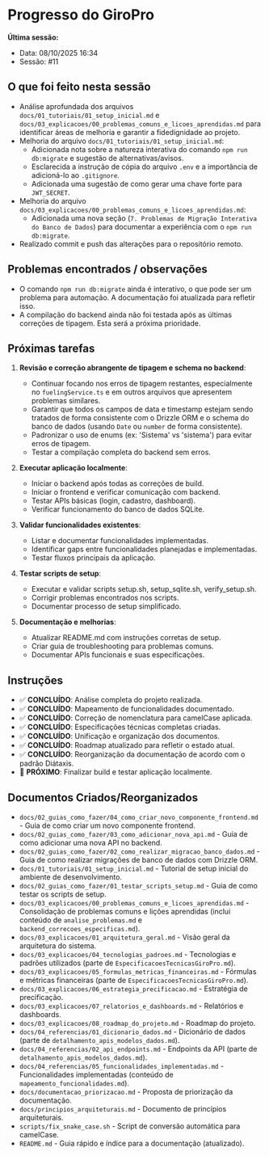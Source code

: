 # Progresso do GiroPro

**Última sessão:**
- Data: 08/10/2025 16:34
- Sessão: #11

## O que foi feito nesta sessão
- Análise aprofundada dos arquivos `docs/01_tutoriais/01_setup_inicial.md` e `docs/03_explicacoes/00_problemas_comuns_e_licoes_aprendidas.md` para identificar áreas de melhoria e garantir a fidedignidade ao projeto.
- Melhoria do arquivo `docs/01_tutoriais/01_setup_inicial.md`:
  - Adicionada nota sobre a natureza interativa do comando `npm run db:migrate` e sugestão de alternativas/avisos.
  - Esclarecida a instrução de cópia do arquivo `.env` e a importância de adicioná-lo ao `.gitignore`.
  - Adicionada uma sugestão de como gerar uma chave forte para `JWT_SECRET`.
- Melhoria do arquivo `docs/03_explicacoes/00_problemas_comuns_e_licoes_aprendidas.md`:
  - Adicionada uma nova seção (`7. Problemas de Migração Interativa do Banco de Dados`) para documentar a experiência com o `npm run db:migrate`.
- Realizado commit e push das alterações para o repositório remoto.

## Problemas encontrados / observações
- O comando `npm run db:migrate` ainda é interativo, o que pode ser um problema para automação. A documentação foi atualizada para refletir isso.
- A compilação do backend ainda não foi testada após as últimas correções de tipagem. Esta será a próxima prioridade.

## Próximas tarefas
1. **Revisão e correção abrangente de tipagem e schema no backend**:
   - Continuar focando nos erros de tipagem restantes, especialmente no `fuelingService.ts` e em outros arquivos que apresentem problemas similares.
   - Garantir que todos os campos de data e timestamp estejam sendo tratados de forma consistente com o Drizzle ORM e o schema do banco de dados (usando `Date` ou `number` de forma consistente).
   - Padronizar o uso de enums (ex: 'Sistema' vs 'sistema') para evitar erros de tipagem.
   - Testar a compilação completa do backend sem erros.

2. **Executar aplicação localmente**:
   - Iniciar o backend após todas as correções de build.
   - Iniciar o frontend e verificar comunicação com backend.
   - Testar APIs básicas (login, cadastro, dashboard).
   - Verificar funcionamento do banco de dados SQLite.

3. **Validar funcionalidades existentes**:
   - Listar e documentar funcionalidades implementadas.
   - Identificar gaps entre funcionalidades planejadas e implementadas.
   - Testar fluxos principais da aplicação.

4. **Testar scripts de setup**:
   - Executar e validar scripts setup.sh, setup_sqlite.sh, verify_setup.sh.
   - Corrigir problemas encontrados nos scripts.
   - Documentar processo de setup simplificado.

5. **Documentação e melhorias**:
   - Atualizar README.md com instruções corretas de setup.
   - Criar guia de troubleshooting para problemas comuns.
   - Documentar APIs funcionais e suas especificações.

## Instruções
- ✅ **CONCLUÍDO**: Análise completa do projeto realizada.
- ✅ **CONCLUÍDO**: Mapeamento de funcionalidades documentado.
- ✅ **CONCLUÍDO**: Correção de nomenclatura para camelCase aplicada.
- ✅ **CONCLUÍDO**: Especificações técnicas completas criadas.
- ✅ **CONCLUÍDO**: Unificação e organização dos documentos.
- ✅ **CONCLUÍDO**: Roadmap atualizado para refletir o estado atual.
- ✅ **CONCLUÍDO**: Reorganização da documentação de acordo com o padrão Diátaxis.
- 🔄 **PRÓXIMO**: Finalizar build e testar aplicação localmente.

## Documentos Criados/Reorganizados
- `docs/02_guias_como_fazer/04_como_criar_novo_componente_frontend.md` - Guia de como criar um novo componente frontend.
- `docs/02_guias_como_fazer/03_como_adicionar_nova_api.md` - Guia de como adicionar uma nova API no backend.
- `docs/02_guias_como_fazer/02_como_realizar_migracao_banco_dados.md` - Guia de como realizar migrações de banco de dados com Drizzle ORM.
- `docs/01_tutoriais/01_setup_inicial.md` - Tutorial de setup inicial do ambiente de desenvolvimento.
- `docs/02_guias_como_fazer/01_testar_scripts_setup.md` - Guia de como testar os scripts de setup.
- `docs/03_explicacoes/00_problemas_comuns_e_licoes_aprendidas.md` - Consolidação de problemas comuns e lições aprendidas (inclui conteúdo de `analise_problemas.md` e `backend_correcoes_especificas.md`).
- `docs/03_explicacoes/01_arquitetura_geral.md` - Visão geral da arquitetura do sistema.
- `docs/03_explicacoes/04_tecnologias_padroes.md` - Tecnologias e padrões utilizados (parte de `EspecificacoesTecnicasGiroPro.md`).
- `docs/03_explicacoes/05_formulas_metricas_financeiras.md` - Fórmulas e métricas financeiras (parte de `EspecificacoesTecnicasGiroPro.md`).
- `docs/03_explicacoes/06_estrategia_precificacao.md` - Estratégia de precificação.
- `docs/03_explicacoes/07_relatorios_e_dashboards.md` - Relatórios e dashboards.
- `docs/03_explicacoes/08_roadmap_do_projeto.md` - Roadmap do projeto.
- `docs/04_referencias/01_dicionario_dados.md` - Dicionário de dados (parte de `detalhamento_apis_modelos_dados.md`).
- `docs/04_referencias/02_api_endpoints.md` - Endpoints da API (parte de `detalhamento_apis_modelos_dados.md`).
- `docs/04_referencias/05_funcionalidades_implementadas.md` - Funcionalidades implementadas (conteúdo de `mapeamento_funcionalidades.md`).
- `docs/documentacao_priorizacao.md` - Proposta de priorização da documentação.
- `docs/principios_arquiteturais.md` - Documento de princípios arquiteturais.
- `scripts/fix_snake_case.sh` - Script de conversão automática para camelCase.
- `README.md` - Guia rápido e índice para a documentação (atualizado).

